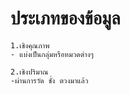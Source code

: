 # ประเภทของข้อมูล

```
1.เชิงคุณภาพ
- แบ่งเป็นกลุ่มหรือหมวดต่างๆ

2.เชิงปริมาณ
-ผ่านการวัด ชั่ง ตวงมาแล้ว
```